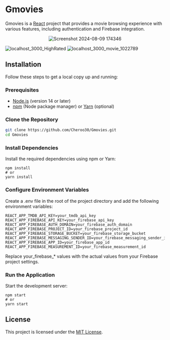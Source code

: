 # Gmovies
Gmovies is a [React](https://reactjs.org/) project that provides a movie browsing experience with various features, including authentication and Firebase integration.

<p align="center">
  <img src="https://github.com/user-attachments/assets/16f9de09-3f93-4251-b9cc-8aaaad2d248a" alt="Screenshot 2024-08-09 174346">
</p>

![localhost_3000_HighRated](https://github.com/user-attachments/assets/2a2d80ba-1e5a-4134-8422-bf011ccb3668)
![localhost_3000_movie_1022789](https://github.com/user-attachments/assets/68d43e86-4591-4509-8284-06fc57f7e22b)

## Installation

Follow these steps to get a local copy up and running:

### Prerequisites

- [Node.js](https://nodejs.org/) (version 14 or later)
- [npm](https://www.npmjs.com/) (Node package manager) or [Yarn](https://yarnpkg.com/) (optional)

### Clone the Repository

```bash
git clone https://github.com/Cheroo30/Gmovies.git
cd Gmovies
```

### Install Dependencies
Install the required dependencies using npm or Yarn:

```
npm install
# or
yarn install
```

### Configure Environment Variables
Create a .env file in the root of the project directory and add the following environment variables:

```
REACT_APP_TMDB_API_KEY=your_tmdb_api_key
REACT_APP_FIREBASE_API_KEY=your_firebase_api_key
REACT_APP_FIREBASE_AUTH_DOMAIN=your_firebase_auth_domain
REACT_APP_FIREBASE_PROJECT_ID=your_firebase_project_id
REACT_APP_FIREBASE_STORAGE_BUCKET=your_firebase_storage_bucket
REACT_APP_FIREBASE_MESSAGING_SENDER_ID=your_firebase_messaging_sender_id
REACT_APP_FIREBASE_APP_ID=your_firebase_app_id
REACT_APP_FIREBASE_MEASUREMENT_ID=your_firebase_measurement_id
```
Replace your_firebase_* values with the actual values from your Firebase project settings.

### Run the Application
Start the development server:

```
npm start
# or
yarn start
```

## License
This project is licensed under the [MIT License](LICENSE).


